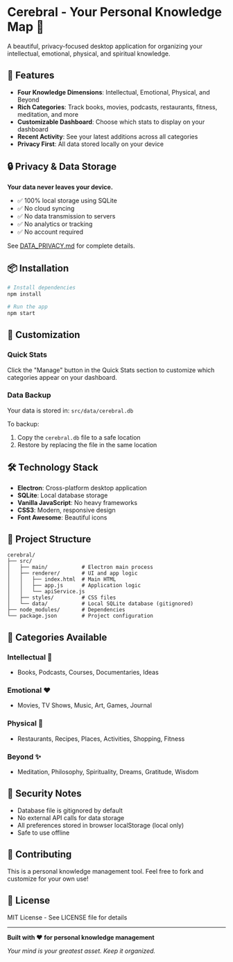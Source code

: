 # Cerebral - Your Personal Knowledge Map 🧠

A beautiful, privacy-focused desktop application for organizing your intellectual, emotional, physical, and spiritual knowledge.

## 🌟 Features

- **Four Knowledge Dimensions**: Intellectual, Emotional, Physical, and Beyond
- **Rich Categories**: Track books, movies, podcasts, restaurants, fitness, meditation, and more
- **Customizable Dashboard**: Choose which stats to display on your dashboard
- **Recent Activity**: See your latest additions across all categories
- **Privacy First**: All data stored locally on your device

## 🔒 Privacy & Data Storage

**Your data never leaves your device.**

- ✅ 100% local storage using SQLite
- ✅ No cloud syncing
- ✅ No data transmission to servers
- ✅ No analytics or tracking
- ✅ No account required

See [DATA_PRIVACY.md](DATA_PRIVACY.md) for complete details.

## 📦 Installation

```bash
# Install dependencies
npm install

# Run the app
npm start
```

## 🎨 Customization

### Quick Stats
Click the "Manage" button in the Quick Stats section to customize which categories appear on your dashboard.

### Data Backup
Your data is stored in: `src/data/cerebral.db`

To backup:
1. Copy the `cerebral.db` file to a safe location
2. Restore by replacing the file in the same location

## 🛠️ Technology Stack

- **Electron**: Cross-platform desktop application
- **SQLite**: Local database storage
- **Vanilla JavaScript**: No heavy frameworks
- **CSS3**: Modern, responsive design
- **Font Awesome**: Beautiful icons

## 📁 Project Structure

```
cerebral/
├── src/
│   ├── main/           # Electron main process
│   ├── renderer/       # UI and app logic
│   │   ├── index.html  # Main HTML
│   │   ├── app.js      # Application logic
│   │   └── apiService.js
│   ├── styles/         # CSS files
│   └── data/           # Local SQLite database (gitignored)
├── node_modules/       # Dependencies
└── package.json        # Project configuration
```

## 🎯 Categories Available

### Intellectual 🧠
- Books, Podcasts, Courses, Documentaries, Ideas

### Emotional ❤️
- Movies, TV Shows, Music, Art, Games, Journal

### Physical 💪
- Restaurants, Recipes, Places, Activities, Shopping, Fitness

### Beyond ✨
- Meditation, Philosophy, Spirituality, Dreams, Gratitude, Wisdom

## 🔐 Security Notes

- Database file is gitignored by default
- No external API calls for data storage
- All preferences stored in browser localStorage (local only)
- Safe to use offline

## 🤝 Contributing

This is a personal knowledge management tool. Feel free to fork and customize for your own use!

## 📝 License

MIT License - See LICENSE file for details

---

**Built with ❤️ for personal knowledge management**

*Your mind is your greatest asset. Keep it organized.*
